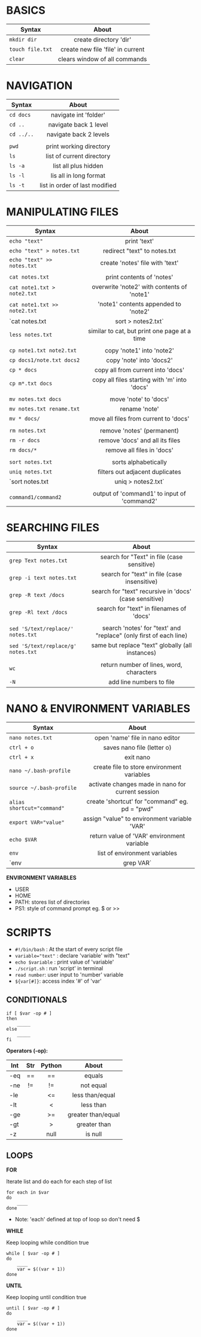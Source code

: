 # BASICS

| Syntax            | About                             | 
| ------------------|:---------------------------------:| 
| `mkdir dir`       | create directory 'dir'            | 
| `touch file.txt`  | create new file 'file' in current |
| `clear`           | clears window of all commands     |


# NAVIGATION

| Syntax        | About                         | 
| ------------- |:-----------------------------:| 
| `cd docs`     | navigate int 'folder'         |
| `cd ..`       | navigate back 1 level         |
| `cd ../..`    | navigate back 2 levels        |
||| 
| `pwd`         | print working directory       |
| `ls`          | list of current directory     | 
| `ls -a`       | list all plus hidden          |
| `ls -l`       | lis all in long format        |
| `ls -t`       | list in order of last modified|

# MANIPULATING FILES

| Syntax                                | About                                         | 
| ------------------------------------- |:---------------------------------------------:| 
| `echo "text"`                         | print 'text'                                  |
| `echo "text" > notes.txt`             | redirect "text" to notes.txt                  |
| `echo "text" >> notes.txt`            | create 'notes' file with 'text'               |
|||
| `cat notes.txt`                       | print contents of 'notes'                     | 
| `cat note1.txt > note2.txt`           | overwrite 'note2' with contents of 'note1'    |
| `cat note1.txt >> note2.txt`          | 'note1' contents appended to 'note2'          |
| `cat notes.txt | sort > notes2.txt`   | sorts 'note1' contents & redirects to 'file2  |
| `less notes.txt`                      | similar to cat, but print one page at a time  |    
|||
| `cp note1.txt note2.txt`              | copy 'note1' into 'note2'                     |
| `cp docs1/note.txt docs2`             | copy 'note' into 'docs2'                      |
| `cp * docs`                           | copy all from current into 'docs'             |
| `cp m*.txt docs`                      | copy all files starting with 'm' into 'docs'  |
|||
| `mv notes.txt docs`                   | move 'note' to 'docs'                         |
| `mv notes.txt rename.txt`             | rename 'note'                                 |
| `mv * docs/`                          | move all files from current to 'docs'         |
|||
| `rm notes.txt`                        | remove 'notes' (permanent)                    |
| `rm -r docs`                          | remove 'docs' and all its files               |
| `rm docs/*`                           | remove all files in 'docs'                    |
|||
| `sort notes.txt`                      | sorts alphabetically                          |
| `uniq notes.txt`                      | filters out adjacent duplicates               |
| `sort notes.txt | uniq > notes2.txt`  | filter out duplicates                         |
|||
| `command1/command2`                   | output of 'command1' to input of 'command2'   |

# SEARCHING FILES

| Syntax                                | About                                                             | 
| ------------------------------------- |:-----------------------------------------------------------------:| 
| `grep Text notes.txt`                 | search for "Text" in file (case sensitive)                        |
| `grep -i text notes.txt`              | search for "text" in file (case insensitive)                      |
| `grep -R text /docs`                  | search for "text" recursive in 'docs' (case sensitive)            |
| `grep -Rl text /docs`                 | search for "text" in filenames of 'docs'                          |
|||
| `sed 'S/text/replace/' notes.txt`     | search 'notes' for "text' and "replace" (only first of each line) |
| `sed 'S/text/replace/g' notes.txt`    | same but replace "text" globally (all instances)                  |
|||
|`wc`                                   | return number of lines, word, characters                          |
| `-N`                                  | add line numbers to file                                          |

# NANO & ENVIRONMENT VARIABLES

| Syntax                        | About                                             | 
| ----------------------------- |:-------------------------------------------------:| 
| `nano notes.txt`              | open 'name' file in nano editor                   |
| `ctrl + o`                    | saves nano file (letter o)                        |
| `ctrl + x`                    | exit nano                                         |
| `nano ~/.bash-profile`        | create file to store environment variables        |
| `source ~/.bash-profile`      | activate changes made in nano for current session |
| `alias shortcut="command"`    | create 'shortcut' for "command" eg. pd = "pwd"    |
| `export VAR="value"`          | assign "value" to environment variable 'VAR'      |
| `echo $VAR`                   | return value of 'VAR' environment variable        |
| `env`                         | list of environment variables                     |
| `env | grep VAR`              | value of 'VAR' environment variable               |

**ENVIRONMENT VARIABLES**
- USER
- HOME
- PATH: stores list of directories
- PS1: style of command prompt eg. $ or >>

# SCRIPTS

- `#!/bin/bash`   :  At the start of every script file
- `variable="text"` : declare 'variable' with "text"
- `echo $variable` : print value of 'variable'
- `./script.sh` : run 'script' in terminal
- `read number`: user input to 'number' variable
- `${var[#]}`: access index '#' of 'var'

## CONDITIONALS
```
if [ $var -op # ]
then 
    _____
else 
    _____
fi
```
**Operators (-op):**

| Int | Str  | Python  | About              |   
| --- |:----:| :------:|:------------------:| 
| -eq | ==   | ==      | equals             |
| -ne | !=   | !=      | not equal          |
| -le |      | <=      | less than/equal    |
| -lt |      | <       | less than          |
| -ge |      | >=      | greater than/equal | 
| -gt |      | >       | greater than       |
| -z  |      | null    | is null            |

## LOOPS

**FOR** 

Iterate list and do each for each step of list
```
for each in $var
do
    ____
done
```
- Note: 'each' defined at top of loop so don't need $


**WHILE** 

Keep looping while condition true
```
while [ $var -op # ]
do
    ____
    var = $((var + 1))
done
```

**UNTIL**

Keep looping until condition true
```
until [ $var -op # ]
do
    ____
    var = $((var + 1))
done
```

